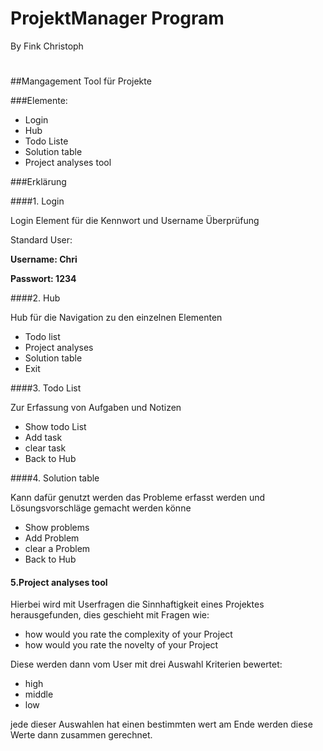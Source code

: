 # ProjektManager Program
By Fink Christoph
#
##Mangagement Tool für Projekte 

###Elemente:
+ Login 
+ Hub
+ Todo Liste
+ Solution table
+ Project analyses tool

###Erklärung

####1. Login

Login Element für die Kennwort und Username Überprüfung

Standard User: 

**Username: Chri** 

**Passwort: 1234**

####2. Hub

Hub für die Navigation zu den einzelnen Elementen

+ Todo list
+ Project analyses
+ Solution table
+ Exit

####3. Todo List

Zur Erfassung von Aufgaben und Notizen

+ Show todo List
+ Add task
+ clear task
+ Back to Hub

####4. Solution table

Kann dafür genutzt werden das Probleme erfasst werden und Lösungsvorschläge gemacht werden könne 

+ Show problems
+ Add Problem
+ clear a Problem
+ Back to Hub

#### 5.Project analyses tool

Hierbei wird mit Userfragen die Sinnhaftigkeit eines Projektes herausgefunden, dies geschieht mit Fragen wie:

+ how would you rate the complexity of your Project 
+ how would you rate the novelty of your Project

Diese werden dann vom User mit drei Auswahl Kriterien bewertet:

+ high
+ middle
+ low

jede dieser Auswahlen hat einen bestimmten wert am Ende werden diese Werte dann zusammen gerechnet.